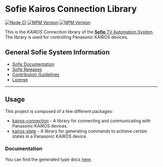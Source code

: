# Sofie Kairos Connection Library

[![Node CI](https://github.com/Sofie-Automation/sofie-kairos-connection/actions/workflows/node.yaml/badge.svg)](https://github.com/Sofie-Automation/sofie-kairos-connection/actions/workflows/node.yaml)
[![NPM Version](https://img.shields.io/npm/v/kairos-connection?label=npm:kairos-connection)](https://www.npmjs.com/package/kairos-connection)
[![NPM Version](https://img.shields.io/npm/v/kairos-state?label=npm:kairos-state)](https://www.npmjs.com/package/kairos-state)


This is the _KAIROS Connection_ library of the [**Sofie** TV Automation System](https://github.com/Sofie-Automation/Sofie-TV-automation/). The library is used for controlling Panasonic KAIROS devices.

## General Sofie System Information

- [_Sofie_ Documentation](https://sofie-automation.github.io/sofie-core/)
- [_Sofie_ Releases](https://sofie-automation.github.io/sofie-core/releases)
- [Contribution Guidelines](CONTRIBUTING.md)
- [License](LICENSE)

---

## Usage

This project is composed of a few different packages:

- [kairos-connection](./packages/kairos-connection/) - A library for connecting and communicating with Panasonic KAIROS devices.
- [kairos-state](./packages/kairos-state/) - A library for generating commands to achieve certain states in a Panasonic KAIROS device.

### Documentation

You can find the generated type docs [here](https://sofie-automation.github.io/sofie-kairos-connection/).

